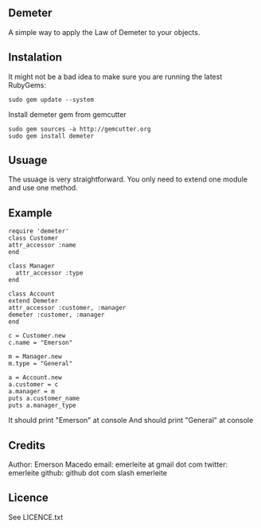 ## Demeter

A simple way to apply the Law of Demeter to your objects.

## Instalation

It might not be a bad idea to make sure you are running the latest RubyGems:

    sudo gem update --system

Install demeter gem from gemcutter

    sudo gem sources -a http://gemcutter.org
    sudo gem install demeter

## Usuage

The usuage is very straightforward. You only need to extend one module and use one method.

## Example

    require 'demeter'
    class Customer
    attr_accessor :name
    end
    
    class Manager
      attr_accessor :type
    end
     
    class Account
    extend Demeter
    attr_accessor :customer, :manager
    demeter :customer, :manager
    end
     
    c = Customer.new
    c.name = "Emerson"
     
    m = Manager.new
    m.type = "General"
     
    a = Account.new
    a.customer = c
    a.manager = m
    puts a.customer_name
    puts a.manager_type

It should print "Emerson" at console
And should print "General" at console

## Credits
Author: Emerson Macedo
email: emerleite at gmail dot com
twitter: emerleite
github: github dot com slash emerleite

## Licence
See LICENCE.txt
